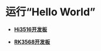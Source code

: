 # 运行“Hello World”



- **[Hi3516开发板](quickstart-ide-standard-running-hi3516.md)**

- **[RK3568开发板](quickstart-ide-standard-running-rk3568.md)**